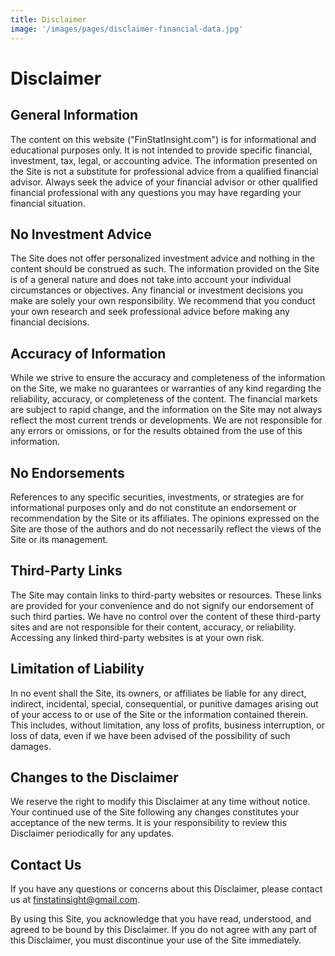 ```yaml
---
title: Disclaimer
image: '/images/pages/disclaimer-financial-data.jpg'
---
```

# Disclaimer

## General Information

The content on this website ("FinStatInsight.com") is for informational and educational purposes only. It is not intended to provide specific financial, investment, tax, legal, or accounting advice. The information presented on the Site is not a substitute for professional advice from a qualified financial advisor. Always seek the advice of your financial advisor or other qualified financial professional with any questions you may have regarding your financial situation.

## No Investment Advice

The Site does not offer personalized investment advice and nothing in the content should be construed as such. The information provided on the Site is of a general nature and does not take into account your individual circumstances or objectives. Any financial or investment decisions you make are solely your own responsibility. We recommend that you conduct your own research and seek professional advice before making any financial decisions.

## Accuracy of Information

While we strive to ensure the accuracy and completeness of the information on the Site, we make no guarantees or warranties of any kind regarding the reliability, accuracy, or completeness of the content. The financial markets are subject to rapid change, and the information on the Site may not always reflect the most current trends or developments. We are not responsible for any errors or omissions, or for the results obtained from the use of this information.

## No Endorsements

References to any specific securities, investments, or strategies are for informational purposes only and do not constitute an endorsement or recommendation by the Site or its affiliates. The opinions expressed on the Site are those of the authors and do not necessarily reflect the views of the Site or its management.

## Third-Party Links

The Site may contain links to third-party websites or resources. These links are provided for your convenience and do not signify our endorsement of such third parties. We have no control over the content of these third-party sites and are not responsible for their content, accuracy, or reliability. Accessing any linked third-party websites is at your own risk.

## Limitation of Liability

In no event shall the Site, its owners, or affiliates be liable for any direct, indirect, incidental, special, consequential, or punitive damages arising out of your access to or use of the Site or the information contained therein. This includes, without limitation, any loss of profits, business interruption, or loss of data, even if we have been advised of the possibility of such damages.

## Changes to the Disclaimer

We reserve the right to modify this Disclaimer at any time without notice. Your continued use of the Site following any changes constitutes your acceptance of the new terms. It is your responsibility to review this Disclaimer periodically for any updates.

## Contact Us

If you have any questions or concerns about this Disclaimer, please contact us at finstatinsight@gmail.com.

By using this Site, you acknowledge that you have read, understood, and agreed to be bound by this Disclaimer. If you do not agree with any part of this Disclaimer, you must discontinue your use of the Site immediately.
